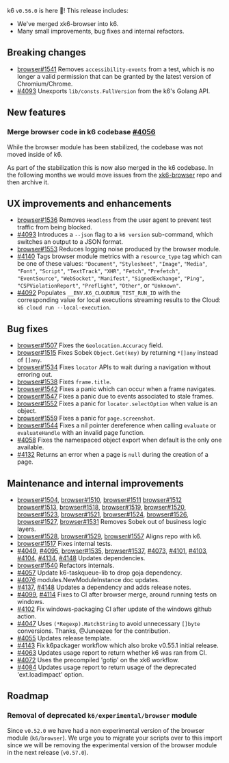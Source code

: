 k6 `v0.56.0` is here 🎉! This release includes:

- We've merged xk6-browser into k6.
- Many small improvements, bug fixes and internal refactors.

## Breaking changes

- [browser#1541](https://github.com/grafana/xk6-browser/pull/1541) Removes `accessibility-events` from a test, which is no longer a valid permission that can be granted by the latest version of Chromium/Chrome.
- [#4093](https://github.com/grafana/k6/pull/4093) Unexports `lib/consts.FullVersion` from the k6's Golang API.

## New features

### Merge browser code in k6 codebase [#4056](https://github.com/grafana/k6/pull/4056)

While the browser module has been stabilized, the codebase was not moved inside of k6.

As part of the stabilization this is now also merged in the k6 codebase. In the following months we would move issues from the [xk6-browser](https://github.com/grafana/xk6-browser) repo and then archive it.

## UX improvements and enhancements

- [browser#1536](https://github.com/grafana/xk6-browser/pull/1536) Removes `Headless` from the user agent to prevent test traffic from being blocked.
- [#4093](https://github.com/grafana/k6/pull/4093) Introduces a `--json` flag to a `k6 version` sub-command, which switches an output to a JSON format.
- [browser#1553](https://github.com/grafana/xk6-browser/pull/1553) Reduces logging noise produced by the browser module.
- [#4140](https://github.com/grafana/k6/pull/4140) Tags browser module metrics with a `resource_type` tag which can be one of these values: `"Document"`, `"Stylesheet"`, `"Image"`, `"Media"`, `"Font"`, `"Script"`, `"TextTrack"`, `"XHR"`, `"Fetch"`, `"Prefetch"`, `"EventSource"`, `"WebSocket"`, `"Manifest"`, `"SignedExchange"`, `"Ping"`, `"CSPViolationReport"`, `"Preflight"`, `"Other"`, or `"Unknown"`.
- [#4092](https://github.com/grafana/k6/pull/4092) Populates `__ENV.K6_CLOUDRUN_TEST_RUN_ID` with the corresponding value for local executions streaming results to the Cloud: `k6 cloud run --local-execution`.

## Bug fixes

- [browser#1507](https://github.com/grafana/xk6-browser/pull/1507) Fixes the `Geolocation.Accuracy` field.
- [browser#1515](https://github.com/grafana/xk6-browser/pull/1515) Fixes Sobek `Object.Get(key)` by returning `*[]any` instead of `[]any`.
- [browser#1534](https://github.com/grafana/xk6-browser/pull/1534) Fixes `locator` APIs to wait during a navigation without erroring out.
- [browser#1538](https://github.com/grafana/xk6-browser/pull/1538) Fixes `frame.title`.
- [browser#1542](https://github.com/grafana/xk6-browser/pull/1542) Fixes a panic which can occur when a frame navigates.
- [browser#1547](https://github.com/grafana/xk6-browser/pull/1547) Fixes a panic due to events associated to stale frames.
- [browser#1552](https://github.com/grafana/xk6-browser/pull/1552) Fixes a panic for `locator.selectOption` when value is an object.
- [browser#1559](https://github.com/grafana/xk6-browser/pull/1559) Fixes a panic for `page.screenshot`.
- [browser#1544](https://github.com/grafana/xk6-browser/pull/1544) Fixes a nil pointer dereference when calling `evaluate` or `evaluateHandle` with an invalid page function.
- [#4058](https://github.com/grafana/k6/pull/4058) Fixes the namespaced object export when default is the only one available.
- [#4132](https://github.com/grafana/k6/pull/4132) Returns an error when a page is `null` during the creation of a page.

## Maintenance and internal improvements

- [browser#1504](https://github.com/grafana/xk6-browser/pull/1504), [browser#1510](https://github.com/grafana/xk6-browser/pull/1510), [browser#1511](https://github.com/grafana/xk6-browser/pull/1511) [browser#1512](https://github.com/grafana/xk6-browser/pull/1512) [browser#1513](https://github.com/grafana/xk6-browser/pull/1513), [browser#1518](https://github.com/grafana/xk6-browser/pull/1518), [browser#1519](https://github.com/grafana/xk6-browser/pull/1519), [browser#1520](https://github.com/grafana/xk6-browser/pull/1520), [browser#1523](https://github.com/grafana/xk6-browser/pull/1523), [browser#1521](https://github.com/grafana/xk6-browser/pull/1521), [browser#1524](https://github.com/grafana/xk6-browser/pull/1524), [browser#1526](https://github.com/grafana/xk6-browser/pull/1526), [browser#1527](https://github.com/grafana/xk6-browser/pull/1527), [browser#1531](https://github.com/grafana/xk6-browser/pull/1531)  Removes Sobek out of business logic layers.
- [browser#1528](https://github.com/grafana/xk6-browser/pull/1528), [browser#1529](https://github.com/grafana/xk6-browser/pull/1529), [browser#1557](https://github.com/grafana/xk6-browser/pull/1557) Aligns repo with k6.
- [browser#1517](https://github.com/grafana/xk6-browser/pull/1517) Fixes internal tests.
- [#4049](https://github.com/grafana/k6/pull/4049), [#4095](https://github.com/grafana/k6/pull/4095), [browser#1535](https://github.com/grafana/xk6-browser/pull/1535), [browser#1537](https://github.com/grafana/xk6-browser/pull/1537), [#4073](https://github.com/grafana/k6/pull/4073), [#4101](https://github.com/grafana/k6/pull/4101), [#4103](https://github.com/grafana/k6/pull/4103), [#4104](https://github.com/grafana/k6/pull/4104), [#4134](https://github.com/grafana/k6/pull/4134), [#4148](https://github.com/grafana/k6/pull/4148) Updates dependencies.
- [browser#1540](https://github.com/grafana/xk6-browser/pull/1540) Refactors internals.
- [#4057](https://github.com/grafana/k6/pull/4057) Update k6-taskqueue-lib to drop goja dependency.
- [#4076](https://github.com/grafana/k6/pull/4076) modules.NewModuleInstance doc updates.
- [#4137](https://github.com/grafana/k6/pull/4137), [#4148](https://github.com/grafana/k6/pull/4148) Updates a dependency and adds release notes.
- [#4099](https://github.com/grafana/k6/pull/4099), [#4114](https://github.com/grafana/k6/pull/4114) Fixes to CI after browser merge, around running tests on windows.
- [#4102](https://github.com/grafana/k6/pull/4102) Fix windows-packaging CI after update of the windows github action.
- [#4047](https://github.com/grafana/k6/pull/4047) Uses `(*Regexp).MatchString` to avoid unnecessary `[]byte` conversions. Thanks, @Juneezee for the contribution.
- [#4055](https://github.com/grafana/k6/pull/4055) Updates release template.
- [#4143](https://github.com/grafana/k6/pull/4143) Fix k6packager workflow which also broke v0.55.1 initial release.
- [#4063](https://github.com/grafana/k6/pull/4063) Updates usage report to return whether k6 was ran from CI.
- [#4072](https://github.com/grafana/k6/pull/4072) Uses the precompiled 'gotip' on the xk6 workflow.
- [#4084](https://github.com/grafana/k6/pull/4084) Updates usage report to return usage of the deprecated 'ext.loadimpact' option.

## Roadmap

### Removal of deprecated `k6/experimental/browser` module

Since `v0.52.0` we have had a non experimental version of the browser module (`k6/browser`). We urge you to migrate your scripts over to this import since we will be removing the experimental version of the browser module in the next release (`v0.57.0`).


